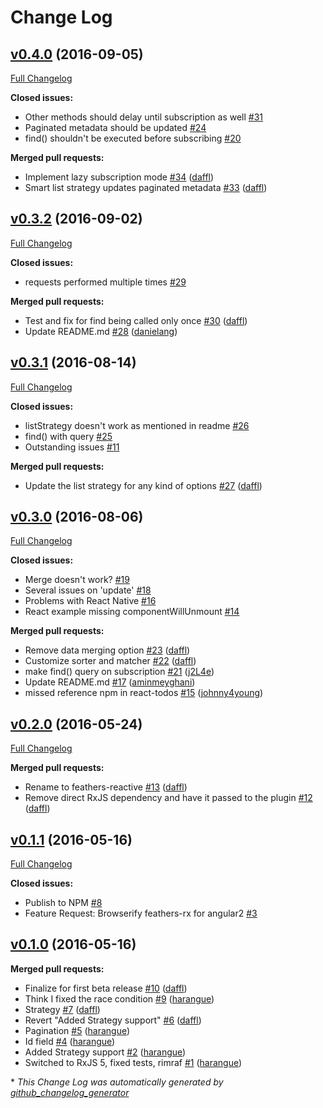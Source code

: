 # Change Log

## [v0.4.0](https://github.com/feathersjs/feathers-reactive/tree/v0.4.0) (2016-09-05)
[Full Changelog](https://github.com/feathersjs/feathers-reactive/compare/v0.3.2...v0.4.0)

**Closed issues:**

- Other methods should delay until subscription as well [\#31](https://github.com/feathersjs/feathers-reactive/issues/31)
- Paginated metadata should be updated [\#24](https://github.com/feathersjs/feathers-reactive/issues/24)
- find\(\) shouldn't be executed before subscribing [\#20](https://github.com/feathersjs/feathers-reactive/issues/20)

**Merged pull requests:**

- Implement lazy subscription mode [\#34](https://github.com/feathersjs/feathers-reactive/pull/34) ([daffl](https://github.com/daffl))
- Smart list strategy updates paginated metadata [\#33](https://github.com/feathersjs/feathers-reactive/pull/33) ([daffl](https://github.com/daffl))

## [v0.3.2](https://github.com/feathersjs/feathers-reactive/tree/v0.3.2) (2016-09-02)
[Full Changelog](https://github.com/feathersjs/feathers-reactive/compare/v0.3.1...v0.3.2)

**Closed issues:**

- requests performed multiple times [\#29](https://github.com/feathersjs/feathers-reactive/issues/29)

**Merged pull requests:**

- Test and fix for find being called only once [\#30](https://github.com/feathersjs/feathers-reactive/pull/30) ([daffl](https://github.com/daffl))
- Update README.md [\#28](https://github.com/feathersjs/feathers-reactive/pull/28) ([danielang](https://github.com/danielang))

## [v0.3.1](https://github.com/feathersjs/feathers-reactive/tree/v0.3.1) (2016-08-14)
[Full Changelog](https://github.com/feathersjs/feathers-reactive/compare/v0.3.0...v0.3.1)

**Closed issues:**

- listStrategy doesn't work as mentioned in readme [\#26](https://github.com/feathersjs/feathers-reactive/issues/26)
- find\(\) with query [\#25](https://github.com/feathersjs/feathers-reactive/issues/25)
- Outstanding issues [\#11](https://github.com/feathersjs/feathers-reactive/issues/11)

**Merged pull requests:**

- Update the list strategy for any kind of options [\#27](https://github.com/feathersjs/feathers-reactive/pull/27) ([daffl](https://github.com/daffl))

## [v0.3.0](https://github.com/feathersjs/feathers-reactive/tree/v0.3.0) (2016-08-06)
[Full Changelog](https://github.com/feathersjs/feathers-reactive/compare/v0.2.0...v0.3.0)

**Closed issues:**

- Merge doesn't work? [\#19](https://github.com/feathersjs/feathers-reactive/issues/19)
- Several issues on 'update' [\#18](https://github.com/feathersjs/feathers-reactive/issues/18)
- Problems with React Native [\#16](https://github.com/feathersjs/feathers-reactive/issues/16)
- React example missing componentWillUnmount [\#14](https://github.com/feathersjs/feathers-reactive/issues/14)

**Merged pull requests:**

- Remove data merging option [\#23](https://github.com/feathersjs/feathers-reactive/pull/23) ([daffl](https://github.com/daffl))
- Customize sorter and matcher [\#22](https://github.com/feathersjs/feathers-reactive/pull/22) ([daffl](https://github.com/daffl))
- make find\(\) query on subscription [\#21](https://github.com/feathersjs/feathers-reactive/pull/21) ([j2L4e](https://github.com/j2L4e))
- Update README.md [\#17](https://github.com/feathersjs/feathers-reactive/pull/17) ([aminmeyghani](https://github.com/aminmeyghani))
- missed reference npm in react-todos [\#15](https://github.com/feathersjs/feathers-reactive/pull/15) ([johnny4young](https://github.com/johnny4young))

## [v0.2.0](https://github.com/feathersjs/feathers-reactive/tree/v0.2.0) (2016-05-24)
[Full Changelog](https://github.com/feathersjs/feathers-reactive/compare/v0.1.1...v0.2.0)

**Merged pull requests:**

- Rename to feathers-reactive [\#13](https://github.com/feathersjs/feathers-reactive/pull/13) ([daffl](https://github.com/daffl))
- Remove direct RxJS dependency and have it passed to the plugin [\#12](https://github.com/feathersjs/feathers-reactive/pull/12) ([daffl](https://github.com/daffl))

## [v0.1.1](https://github.com/feathersjs/feathers-reactive/tree/v0.1.1) (2016-05-16)
[Full Changelog](https://github.com/feathersjs/feathers-reactive/compare/v0.1.0...v0.1.1)

**Closed issues:**

- Publish to NPM [\#8](https://github.com/feathersjs/feathers-reactive/issues/8)
- Feature Request: Browserify feathers-rx for angular2 [\#3](https://github.com/feathersjs/feathers-reactive/issues/3)

## [v0.1.0](https://github.com/feathersjs/feathers-reactive/tree/v0.1.0) (2016-05-16)
**Merged pull requests:**

- Finalize for first beta release [\#10](https://github.com/feathersjs/feathers-reactive/pull/10) ([daffl](https://github.com/daffl))
- Think I fixed the race condition [\#9](https://github.com/feathersjs/feathers-reactive/pull/9) ([harangue](https://github.com/harangue))
- Strategy [\#7](https://github.com/feathersjs/feathers-reactive/pull/7) ([daffl](https://github.com/daffl))
- Revert "Added Strategy support" [\#6](https://github.com/feathersjs/feathers-reactive/pull/6) ([daffl](https://github.com/daffl))
- Pagination [\#5](https://github.com/feathersjs/feathers-reactive/pull/5) ([harangue](https://github.com/harangue))
- Id field [\#4](https://github.com/feathersjs/feathers-reactive/pull/4) ([harangue](https://github.com/harangue))
- Added Strategy support [\#2](https://github.com/feathersjs/feathers-reactive/pull/2) ([harangue](https://github.com/harangue))
- Switched to RxJS 5, fixed tests, rimraf [\#1](https://github.com/feathersjs/feathers-reactive/pull/1) ([harangue](https://github.com/harangue))



\* *This Change Log was automatically generated by [github_changelog_generator](https://github.com/skywinder/Github-Changelog-Generator)*